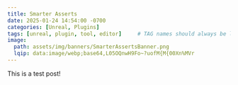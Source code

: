 ```yaml
---
title: Smarter Asserts
date: 2025-01-24 14:54:00 -0700
categories: [Unreal, Plugins]
tags: [unreal, plugin, tool, editor]     # TAG names should always be lowercase
image:
  path: assets/img/banners/SmarterAssertsBanner.png
  lqip: data:image/webp;base64,L05OQnwH9Fo~?uofM{M{00Xn%MVr
---
```


This is a test post!
